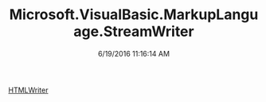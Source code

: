 ﻿---
title: Microsoft.VisualBasic.MarkupLanguage.StreamWriter
date: 6/19/2016 11:16:14 AM
---

[HTMLWriter](T-Microsoft.VisualBasic.MarkupLanguage.StreamWriter.HTMLWriter.html)
